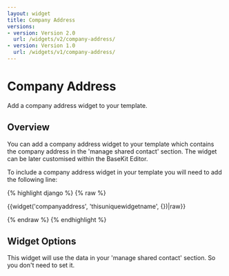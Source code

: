 ```yaml
---
layout: widget
title: Company Address
versions:
- version: Version 2.0
  url: /widgets/v2/company-address/
- version: Version 1.0
  url: /widgets/v1/company-address/
---
```


# Company Address

Add a company address widget to your template.

## Overview
You can add a company address widget to your template which contains the company address in the 'manage shared contact' section. The widget can be later customised within the BaseKit Editor.

To include a company address widget in your template you will need to add the following line:

{% highlight django %}
{% raw %}

  {{widget('companyaddress', 'thisuniquewidgetname', {})|raw}}

{% endraw %}
{% endhighlight %}

## Widget Options

This widget will use the data in your 'manage shared contact' section. So you don't need to set it.

